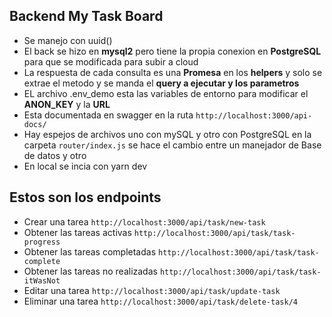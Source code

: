 ## Backend My Task Board

 - Se manejo con uuid()
 - El back se hizo en **mysql2** pero tiene la propia conexion en **PostgreSQL** para que se modificada para subir a cloud
 - La respuesta de cada consulta es una **Promesa** en los **helpers** y solo se extrae el metodo y se manda el **query a ejecutar y los parametros**
 - EL archivo .env_demo esta las variables de entorno para modificar el **ANON_KEY** y la **URL**
 - Esta documentada en swagger en la ruta ``` http://localhost:3000/api-docs/ ```
 - Hay espejos de archivos uno con mySQL y otro con PostgreSQL en la carpeta ``` router/index.js ``` se hace el cambio entre un manejador de Base de datos y otro
 - En local se incia con yarn dev

 ## Estos son los endpoints

 - Crear una tarea ```http://localhost:3000/api/task/new-task```
 - Obtener las tareas activas ``` http://localhost:3000/api/task/task-progress ```
 - Obtener las tareas completadas ``` http://localhost:3000/api/task/task-complete ```
 - Obtener las tareas no realizadas ``` http://localhost:3000/api/task/task-itWasNot ```
 - Editar una tarea ``` http://localhost:3000/api/task/update-task ```
 - Eliminar una tarea ``` http://localhost:3000/api/task/delete-task/4 ```